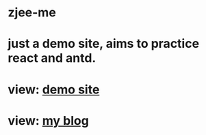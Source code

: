 # zjee-me
# just a demo site, aims to practice react and antd.
# view: [demo site](http://zjee.me)
# view: [my blog](https://blog.zjee.me)
